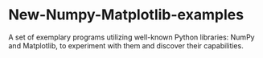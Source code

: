 # New-Numpy-Matplotlib-examples
A set of exemplary programs utilizing well-known Python libraries: NumPy and Matplotlib, to experiment with them and discover their capabilities.
